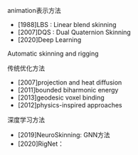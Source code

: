 animation表示方法

- [1988]LBS : Linear blend skinning
- [2007]DQS : Dual Quaternion Skinning
- [2020]Deep Learning


Automatic skinning and rigging

传统优化方法
- [2007]projection and heat diffusion
- [2011]bounded biharmonic energy
- [2013]geodesic voxel binding
- [2012]physics-inspired approaches

深度学习方法
- [2019]NeuroSkinning: GNN方法
- [2020]RigNet： 
